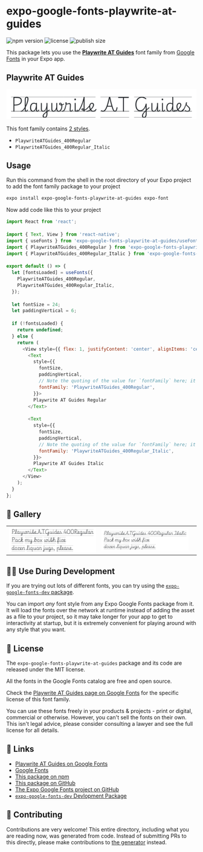# expo-google-fonts-playwrite-at-guides

![npm version](https://flat.badgen.net/npm/v/expo-google-fonts-playwrite-at-guides)
![license](https://flat.badgen.net/github/license/expo/google-fonts)
![publish size](https://flat.badgen.net/packagephobia/install/expo-google-fonts-playwrite-at-guides)

This package lets you use the [**Playwrite AT Guides**](https://fonts.google.com/specimen/Playwrite+AT+Guides) font family from [Google Fonts](https://fonts.google.com/) in your Expo app.

## Playwrite AT Guides

![Playwrite AT Guides](./font-family.png)

This font family contains [2 styles](#-gallery).

- `PlaywriteATGuides_400Regular`
- `PlaywriteATGuides_400Regular_Italic`

## Usage

Run this command from the shell in the root directory of your Expo project to add the font family package to your project
```sh
expo install expo-google-fonts-playwrite-at-guides expo-font
```

Now add code like this to your project
```js
import React from 'react';

import { Text, View } from 'react-native';
import { useFonts } from 'expo-google-fonts-playwrite-at-guides/useFonts';
import { PlaywriteATGuides_400Regular } from 'expo-google-fonts-playwrite-at-guides/400Regular';
import { PlaywriteATGuides_400Regular_Italic } from 'expo-google-fonts-playwrite-at-guides/400Regular_Italic';

export default () => {
  let [fontsLoaded] = useFonts({
    PlaywriteATGuides_400Regular,
    PlaywriteATGuides_400Regular_Italic,
  });

  let fontSize = 24;
  let paddingVertical = 6;

  if (!fontsLoaded) {
    return undefined;
  } else {
    return (
      <View style={{ flex: 1, justifyContent: 'center', alignItems: 'center' }}>
        <Text
          style={{
            fontSize,
            paddingVertical,
            // Note the quoting of the value for `fontFamily` here; it expects a string!
            fontFamily: 'PlaywriteATGuides_400Regular',
          }}>
          Playwrite AT Guides Regular
        </Text>

        <Text
          style={{
            fontSize,
            paddingVertical,
            // Note the quoting of the value for `fontFamily` here; it expects a string!
            fontFamily: 'PlaywriteATGuides_400Regular_Italic',
          }}>
          Playwrite AT Guides Italic
        </Text>
      </View>
    );
  }
};

```

## 🔡 Gallery


||||
|-|-|-|
|![PlaywriteATGuides_400Regular](.//400Regular/PlaywriteATGuides_400Regular.ttf.png)|![PlaywriteATGuides_400Regular_Italic](.//400Regular_Italic/PlaywriteATGuides_400Regular_Italic.ttf.png)|||


## 👩‍💻 Use During Development

If you are trying out lots of different fonts, you can try using the [`expo-google-fonts-dev` package](https://github.com/freeboub/google-fonts/tree/master/font-packages/dev#readme).

You can import *any* font style from any Expo Google Fonts package from it. It will load the fonts
over the network at runtime instead of adding the asset as a file to your project, so it may take longer
for your app to get to interactivity at startup, but it is extremely convenient
for playing around with any style that you want.

## 📖 License

The `expo-google-fonts-playwrite-at-guides` package and its code are released under the MIT license.

All the fonts in the Google Fonts catalog are free and open source.

Check the [Playwrite AT Guides page on Google Fonts](https://fonts.google.com/specimen/Playwrite+AT+Guides) for the specific license of this font family.

You can use these fonts freely in your products & projects - print or digital, commercial or otherwise. However, you can't sell the fonts on their own. This isn't legal advice, please consider consulting a lawyer and see the full license for all details.

## 🔗 Links

- [Playwrite AT Guides on Google Fonts](https://fonts.google.com/specimen/Playwrite+AT+Guides)
- [Google Fonts](https://fonts.google.com/)
- [This package on npm](https://www.npmjs.com/package/expo-google-fonts-playwrite-at-guides)
- [This package on GitHub](https://github.com/freeboub/google-fonts/tree/master/font-packages/playwrite-at-guides)
- [The Expo Google Fonts project on GitHub](https://github.com/freeboub/google-fonts)
- [`expo-google-fonts-dev` Devlopment Package](https://github.com/freeboub/google-fonts/tree/master/font-packages/dev)

## 🤝 Contributing

Contributions are very welcome! This entire directory, including what you are reading now, was generated from code. Instead of submitting PRs to this directly, please make contributions to [the generator](https://github.com/freeboub/google-fonts/tree/master/packages/generator) instead.
